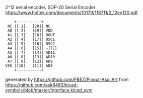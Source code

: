 2^12 serial encoder, SOP-20
Serial Encoder
https://www.holtek.com/documents/10179/116711/2_12ev120.pdf


	    +-----------+
	 NC |[ 1]   [20]| NC
	 A0 |[ 2]   [19]| VDD
	 A1 |[ 3]   [18]| DOUT
	 A2 |[ 4]   [17]| OSC1
	 A3 |[ 5]   [16]| OSC2
	 A4 |[ 6]   [15]| ~{TE}
	 A5 |[ 7]   [14]| AD11
	 A6 |[ 8]   [13]| AD10
	 A7 |[ 9]   [12]| AD9
	VSS |[10]   [11]| AD8
	    +-----------+


generated by https://github.com/FBEZ/Pinout-AsciiArt from https://github.com/ask6483/kicad-symbols/blob/master/Interface.kicad_sym